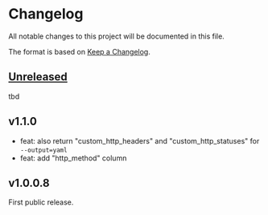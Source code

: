 # Changelog

All notable changes to this project will be documented in this file.

The format is based on [Keep a Changelog](https://keepachangelog.com/en/1.1.0/).


[Unreleased]: https://github.com/Linuxfabrik/uptimerobot/compare/v1.1.0...HEAD


## [Unreleased]

tbd


## v1.1.0

* feat: also return "custom_http_headers" and "custom_http_statuses" for `--output=yaml`
* feat: add "http_method" column


## v1.0.0.8

First public release.
